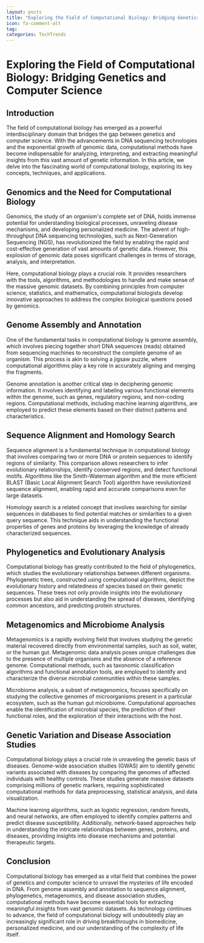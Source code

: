 ```yaml
---
layout: posts
title: "Exploring the Field of Computational Biology: Bridging Genetics and Computer Science"
icon: fa-comment-alt
tag:      
categories: TechTrends
---
```



# Exploring the Field of Computational Biology: Bridging Genetics and Computer Science

## Introduction

The field of computational biology has emerged as a powerful interdisciplinary domain that bridges the gap between genetics and computer science. With the advancements in DNA sequencing technologies and the exponential growth of genomic data, computational methods have become indispensable for analyzing, interpreting, and extracting meaningful insights from this vast amount of genetic information. In this article, we delve into the fascinating world of computational biology, exploring its key concepts, techniques, and applications.

## Genomics and the Need for Computational Biology

Genomics, the study of an organism's complete set of DNA, holds immense potential for understanding biological processes, unraveling disease mechanisms, and developing personalized medicine. The advent of high-throughput DNA sequencing technologies, such as Next-Generation Sequencing (NGS), has revolutionized the field by enabling the rapid and cost-effective generation of vast amounts of genetic data. However, this explosion of genomic data poses significant challenges in terms of storage, analysis, and interpretation.

Here, computational biology plays a crucial role. It provides researchers with the tools, algorithms, and methodologies to handle and make sense of the massive genomic datasets. By combining principles from computer science, statistics, and mathematics, computational biologists develop innovative approaches to address the complex biological questions posed by genomics.

## Genome Assembly and Annotation

One of the fundamental tasks in computational biology is genome assembly, which involves piecing together short DNA sequences (reads) obtained from sequencing machines to reconstruct the complete genome of an organism. This process is akin to solving a jigsaw puzzle, where computational algorithms play a key role in accurately aligning and merging the fragments.

Genome annotation is another critical step in deciphering genomic information. It involves identifying and labeling various functional elements within the genome, such as genes, regulatory regions, and non-coding regions. Computational methods, including machine learning algorithms, are employed to predict these elements based on their distinct patterns and characteristics.

## Sequence Alignment and Homology Search

Sequence alignment is a fundamental technique in computational biology that involves comparing two or more DNA or protein sequences to identify regions of similarity. This comparison allows researchers to infer evolutionary relationships, identify conserved regions, and detect functional motifs. Algorithms like the Smith-Waterman algorithm and the more efficient BLAST (Basic Local Alignment Search Tool) algorithm have revolutionized sequence alignment, enabling rapid and accurate comparisons even for large datasets.

Homology search is a related concept that involves searching for similar sequences in databases to find potential matches or similarities to a given query sequence. This technique aids in understanding the functional properties of genes and proteins by leveraging the knowledge of already characterized sequences.

## Phylogenetics and Evolutionary Analysis

Computational biology has greatly contributed to the field of phylogenetics, which studies the evolutionary relationships between different organisms. Phylogenetic trees, constructed using computational algorithms, depict the evolutionary history and relatedness of species based on their genetic sequences. These trees not only provide insights into the evolutionary processes but also aid in understanding the spread of diseases, identifying common ancestors, and predicting protein structures.

## Metagenomics and Microbiome Analysis

Metagenomics is a rapidly evolving field that involves studying the genetic material recovered directly from environmental samples, such as soil, water, or the human gut. Metagenomic data analysis poses unique challenges due to the presence of multiple organisms and the absence of a reference genome. Computational methods, such as taxonomic classification algorithms and functional annotation tools, are employed to identify and characterize the diverse microbial communities within these samples.

Microbiome analysis, a subset of metagenomics, focuses specifically on studying the collective genomes of microorganisms present in a particular ecosystem, such as the human gut microbiome. Computational approaches enable the identification of microbial species, the prediction of their functional roles, and the exploration of their interactions with the host.

## Genetic Variation and Disease Association Studies

Computational biology plays a crucial role in unraveling the genetic basis of diseases. Genome-wide association studies (GWAS) aim to identify genetic variants associated with diseases by comparing the genomes of affected individuals with healthy controls. These studies generate massive datasets comprising millions of genetic markers, requiring sophisticated computational methods for data preprocessing, statistical analysis, and data visualization.

Machine learning algorithms, such as logistic regression, random forests, and neural networks, are often employed to identify complex patterns and predict disease susceptibility. Additionally, network-based approaches help in understanding the intricate relationships between genes, proteins, and diseases, providing insights into disease mechanisms and potential therapeutic targets.

## Conclusion

Computational biology has emerged as a vital field that combines the power of genetics and computer science to unravel the mysteries of life encoded in DNA. From genome assembly and annotation to sequence alignment, phylogenetics, metagenomics, and disease association studies, computational methods have become essential tools for extracting meaningful insights from vast genomic datasets. As technology continues to advance, the field of computational biology will undoubtedly play an increasingly significant role in driving breakthroughs in biomedicine, personalized medicine, and our understanding of the complexity of life itself.